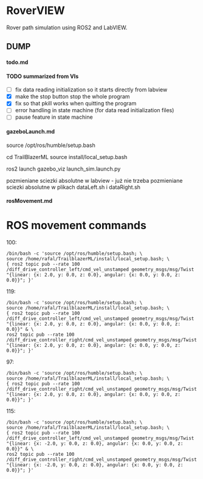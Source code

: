 # RoverVIEW

Rover path simulation using ROS2 and LabVIEW.



## DUMP

#### todo.md
#### TODO summarized from VIs

- [ ] fix data reading initialization so it starts directly from labview
- [X] make the stop button stop the whole program
- [X] fix so that pkill works when quitting the program
- [ ] error handling in state machine (for data read initialization files)
- [ ] pause feature in state machine

#### gazeboLaunch.md

source /opt/ros/humble/setup.bash

cd TrailBlazerML
source install/local_setup.bash

ros2 launch gazebo_viz launch_sim.launch.py


pozmieniane sciezki absolutne w labview - już nie trzeba
pozmieniane sciezki absolutne w plikach dataLeft.sh i dataRight.sh



#### rosMovement.md
# ROS movement commands

100:
```
/bin/bash -c 'source /opt/ros/humble/setup.bash; \
source /home/rafal/TrailblazerML/install/local_setup.bash; \
{ ros2 topic pub --rate 100 /diff_drive_controller_left/cmd_vel_unstamped geometry_msgs/msg/Twist "{linear: {x: 2.0, y: 0.0, z: 0.0}, angular: {x: 0.0, y: 0.0, z: 0.0}}"; }'
```

119:
```
/bin/bash -c 'source /opt/ros/humble/setup.bash; \
source /home/rafal/TrailblazerML/install/local_setup.bash; \
{ ros2 topic pub --rate 100 /diff_drive_controller_left/cmd_vel_unstamped geometry_msgs/msg/Twist "{linear: {x: 2.0, y: 0.0, z: 0.0}, angular: {x: 0.0, y: 0.0, z: 0.0}}" & \
ros2 topic pub --rate 100 /diff_drive_controller_right/cmd_vel_unstamped geometry_msgs/msg/Twist "{linear: {x: 2.0, y: 0.0, z: 0.0}, angular: {x: 0.0, y: 0.0, z: 0.0}}"; }'
```

97:
```
/bin/bash -c 'source /opt/ros/humble/setup.bash; \
source /home/rafal/TrailblazerML/install/local_setup.bash; \
{ ros2 topic pub --rate 100 /diff_drive_controller_right/cmd_vel_unstamped geometry_msgs/msg/Twist "{linear: {x: 2.0, y: 0.0, z: 0.0}, angular: {x: 0.0, y: 0.0, z: 0.0}}"; }'
```

115:
```
/bin/bash -c 'source /opt/ros/humble/setup.bash; \
source /home/rafal/TrailblazerML/install/local_setup.bash; \
{ ros2 topic pub --rate 100 /diff_drive_controller_left/cmd_vel_unstamped geometry_msgs/msg/Twist "{linear: {x: -2.0, y: 0.0, z: 0.0}, angular: {x: 0.0, y: 0.0, z: 0.0}}" & \
ros2 topic pub --rate 100 /diff_drive_controller_right/cmd_vel_unstamped geometry_msgs/msg/Twist "{linear: {x: -2.0, y: 0.0, z: 0.0}, angular: {x: 0.0, y: 0.0, z: 0.0}}"; }'
```


